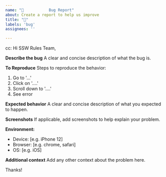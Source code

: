 ```yaml
---
name: "🐛           Bug Report"
about: Create a report to help us improve
title: "🐛"
labels: 'bug'
assignees: ''

---
```


cc: <!-- @ metion users who are in the loop -->
Hi SSW Rules Team,

**Describe the bug**
A clear and concise description of what the bug is.

**To Reproduce**
Steps to reproduce the behavior:
1. Go to '...'
2. Click on '....'
3. Scroll down to '....'
4. See error

**Expected behavior**
A clear and concise description of what you expected to happen.

**Screenshots**
If applicable, add screenshots to help explain your problem.

**Environment:**
 - Device: [e.g. iPhone 12]
 - Browser: [e.g. chrome, safari]
 - OS: [e.g. iOS]

**Additional context**
Add any other context about the problem here.

Thanks!